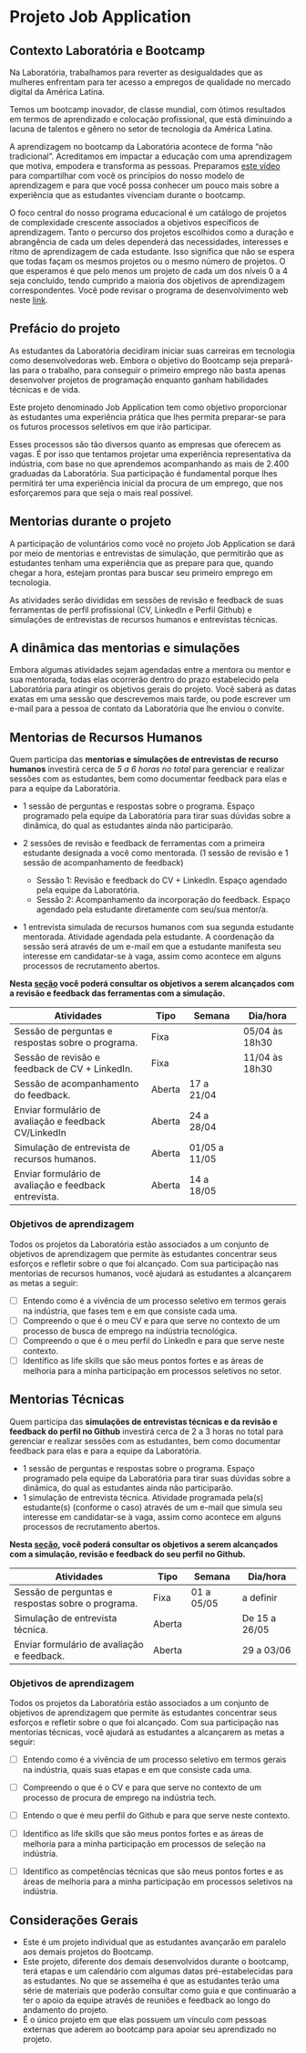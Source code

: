# Projeto Job Application

## Contexto Laboratória e Bootcamp
 
Na Laboratória, trabalhamos para reverter as desigualdades que as mulheres
enfrentam para ter acesso a empregos de qualidade no mercado digital da 
América Latina.

Temos um bootcamp inovador, de classe mundial, com ótimos resultados em
termos de aprendizado e colocação profissional, que está diminuindo a 
lacuna de talentos e gênero no setor de tecnologia da América Latina.
 
A aprendizagem no bootcamp da Laboratória acontece de forma “não 
tradicional”. Acreditamos em impactar a educação com uma aprendizagem 
que motiva, empodera e transforma as pessoas. Preparamos [este vídeo](https://www.loom.com/share/a5cb311ea79e4cf1be64eda2dfe46001) para 
compartilhar com você os princípios do nosso modelo de aprendizagem e 
para que você possa conhecer um pouco mais sobre a experiência que as 
estudantes vivenciam durante o bootcamp.

O foco central do nosso programa educacional é um catálogo de projetos de 
complexidade crescente associados a objetivos específicos de 
aprendizagem. Tanto o percurso dos projetos escolhidos como a duração e 
abrangência de cada um deles dependerá das necessidades, interesses e 
ritmo de aprendizagem de cada estudante. Isso significa que não se espera 
que todas façam os mesmos projetos ou o mesmo número de projetos. O que
esperamos é que pelo menos um projeto de cada um dos níveis 0 a 4 seja 
concluído, tendo cumprido a maioria dos objetivos de aprendizagem 
correspondentes. Você pode revisar o programa de desenvolvimento web 
neste [link](https://curriculum.laboratoria.la/pt/js). 

## Prefácio do projeto

As estudantes da Laboratória decidiram iniciar suas carreiras em tecnologia
como desenvolvedoras web. Embora o objetivo do Bootcamp seja 
prepará-las para o trabalho, para conseguir o primeiro emprego não basta 
apenas desenvolver projetos de programação enquanto ganham habilidades 
técnicas e de vida. 
 
Este projeto denominado Job Application tem como objetivo proporcionar às
estudantes uma experiência prática que lhes permita preparar-se para os
futuros processos seletivos em que irão participar.

Esses processos são tão diversos quanto as empresas que oferecem as
vagas. É por isso que tentamos projetar uma experiência representativa da
indústria, com base no que aprendemos acompanhando as mais de 2.400
graduadas da Laboratória. Sua participação é fundamental porque lhes
permitirá ter uma experiência inicial da procura de um emprego, que nos
esforçaremos para que seja o mais real possível.


## Mentorias durante o projeto

A participação de voluntários como você no projeto Job Application se dará
por meio de mentorias e entrevistas de simulação, que permitirão que as
estudantes tenham uma experiência que as prepare para que, quando chegar
a hora, estejam prontas para buscar seu primeiro emprego em tecnologia.
 
As atividades serão divididas em sessões de revisão e feedback de suas
ferramentas de perfil profissional (CV, LinkedIn e Perfil Github) e simulações
de entrevistas de recursos humanos e entrevistas técnicas.

## A dinâmica das mentorias e simulações

Embora algumas atividades sejam agendadas entre a mentora ou mentor e
sua mentorada, todas elas ocorrerão dentro do prazo estabelecido pela
Laboratória para atingir os objetivos gerais do projeto. Você saberá as datas
exatas em uma sessão que descrevemos mais tarde, ou pode escrever um
e-mail para a pessoa de contato da Laboratória que lhe enviou o convite.

## Mentorias de Recursos Humanos

Quem participa das **mentorias e simulações de entrevistas de recurso
humanos** investirá cerca de _5 a 6 horas no total_ para gerenciar e realizar 
sessões com as estudantes, bem como documentar feedback para elas e 
para a equipe da Laboratória.

* 1 sessão de perguntas e respostas sobre o programa. Espaço programado
 pela equipe da Laboratória para tirar suas dúvidas sobre a dinâmica, do qual
 as estudantes ainda não participarão.
* 2 sessões de revisão e feedback de ferramentas com a primeira estudante
designada a você como mentorada. (1 sessão de revisão e 1 sessão de acompanhamento de feedback)

  - Sessão 1: Revisão e feedback do CV + LinkedIn. Espaço agendado 
  pela equipe da Laboratória.
  - Sessão 2: Acompanhamento da incorporação do feedback. Espaço
  agendado pela estudante diretamente com seu/sua mentor/a.

* 1 entrevista simulada de recursos humanos com sua segunda estudante
 mentorada. Atividade agendada pela estudante. A coordenação da sessão 
 será através de um e-mail em que a estudante manifesta seu interesse em 
 candidatar-se à vaga, assim como acontece em alguns processos de
 recrutamento abertos.


**Nesta [seção](../01-hr-mentoring/interviewer-guide/README.pt-BR.md)
você poderá consultar os objetivos a serem alcançados com a 
revisão e feedback das ferramentas com a simulação.**

|                    Atividades                        |   Tipo   | Semana        | Dia/hora           |
|----------------------------------------------------- |----------|---------------|--------------------|
| Sessão de perguntas e respostas sobre o programa.    |   Fixa   |               |  05/04 às 18h30    |
| Sessão de revisão e feedback de CV + LinkedIn.       |   Fixa   |               |  11/04 às 18h30    |
| Sessão de acompanhamento do feedback.                | Aberta   |  17 a 21/04   |                    |
| Enviar formulário de avaliação e feedback CV/LinkedIn| Aberta   |  24 a 28/04   |                    |
| Simulação de entrevista de recursos humanos.         | Aberta   |  01/05 a 11/05|                    |         
| Enviar formulário de avaliação e feedback entrevista.| Aberta   |   14 a 18/05   |                    |

### Objetivos de aprendizagem

Todos os projetos da Laboratória estão associados a um conjunto de objetivos de aprendizagem que permite às estudantes concentrar seus 
esforços e refletir sobre o que foi alcançado. Com sua participação nas mentorias de recursos humanos, você ajudará as estudantes a alcançarem 
as metas a seguir:

- [ ] Entendo como é a vivência de um processo seletivo em termos gerais na indústria, que fases tem e em que consiste cada uma.
- [ ] Compreendo o que é o meu CV e para que serve no contexto de um processo de busca de emprego na indústria tecnológica.
- [ ] Compreendo o que é o meu perfil do LinkedIn e para que serve neste contexto.
- [ ] Identifico as life skills que são meus pontos fortes e as áreas de melhoria para a minha participação em processos seletivos no setor.

## Mentorias Técnicas

Quem participa das **simulações de entrevistas técnicas e da revisão e feedback do perfil no Github** investirá cerca de 2 a 3 horas no total para
gerenciar e realizar sessões com as estudantes, bem como documentar feedback para elas e para a equipe da Laboratória.


* 1 sessão de perguntas e respostas sobre o programa. Espaço programado pela equipe da Laboratória para tirar suas dúvidas sobre a dinâmica, do qual as estudantes ainda não participarão.
* 1 simulação de entrevista técnica. Atividade programada pela(s) estudante(s) (conforme o caso) através de um e-mail que simula seu interesse em candidatar-se à vaga, assim como acontece em alguns processos de recrutamento abertos.

**Nesta [seção](../02-tech-mentoring/interviewer-guide/README.pt-BR.md), você poderá
consultar os objetivos a serem alcançados com a simulação, revisão e feedback do seu perfil no Github.**

|                 Atividades                       |   Tipo   | Semana   | Dia/hora |
|--------------------------------------------------|----------|----------|----------|
| Sessão de perguntas e respostas sobre o programa.|   Fixa   |    01 a 05/05      |  a definir        |
| Simulação de entrevista técnica.                 |  Aberta  |          |     De 15 a 26/05     |
| Enviar formulário de avaliação e feedback.       |  Aberta  |          |   29 a 03/06       |

### Objetivos de aprendizagem

Todos os projetos da Laboratória estão associados a um conjunto de objetivos de aprendizagem que permite às estudantes concentrar seus esforços e
refletir sobre o que foi alcançado. Com sua participação nas mentorias técnicas, você ajudará as estudantes a alcançarem as metas a seguir:

- [ ] Entendo como é a vivência de um processo seletivo em termos gerais na indústria, quais suas etapas e em que consiste cada uma.
- [ ] Compreendo o que é o CV e para que serve no contexto de um processo de procura de emprego na indústria tech.
- [ ] Entendo o que é meu perfil do Github e para que serve neste contexto.
- [ ] Identifico as life skills que são meus pontos fortes e as áreas de melhoria para a minha participação em processos de seleção na indústria.
- [ ] Identifico as competências técnicas que são meus pontos fortes e as áreas de melhoria para a minha participação em processos seletivos na
indústria.


## Considerações Gerais

* Este é um projeto individual que as estudantes avançarão em paralelo aos demais projetos do Bootcamp.
* Este projeto, diferente dos demais desenvolvidos durante o bootcamp, terá etapas e um calendário com algumas datas pré-estabelecidas para as
estudantes. No que se assemelha é que as estudantes terão uma série de materiais que poderão consultar como guia e que continuarão a ter o apoio
da equipe através de reuniões e feedback ao longo do andamento do projeto.
* É o único projeto em que elas possuem um vínculo com pessoas externas que aderem ao bootcamp para apoiar seu aprendizado no projeto.
